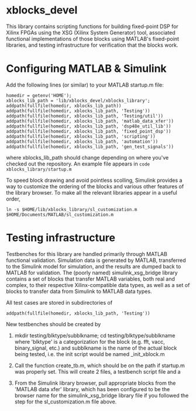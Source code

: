 xblocks_devel
=============
This library contains scripting functions for building fixed-point DSP 
for Xilinx FPGAs using the XSG (Xilinx System Generator) tool, associated 
functional implementations of those blocks using MATLAB's fixed-point libraries,
and testing infrastructure for verification that the blocks work.

Configuring MATLAB & Simulink
=============================
Add the following lines (or similar) to your MATLAB startup.m file:

```code
homedir = getenv('HOME');
xblocks_lib_path = 'lib/xblocks_devel/xblocks_library';
addpath(fullfile(homedir, xblocks_lib_path))
addpath(fullfile(homedir, xblocks_lib_path, 'Testing'))
addpath(fullfile(homedir, xblocks_lib_path, 'Testing/util'))
addpath(fullfile(homedir, xblocks_lib_path, 'matlab_data_xfer'))
addpath(fullfile(homedir, xblocks_lib_path, 'dsp48e_util_lib'))
addpath(fullfile(homedir, xblocks_lib_path, 'fixed_point_dsp'))
addpath(fullfile(homedir, xblocks_lib_path, 'scripting'))
addpath(fullfile(homedir, xblocks_lib_path, 'automation'))
addpath(fullfile(homedir, xblocks_lib_path, 'gen_test_signals'))
```
where xblocks_lib_path should change depending on where you've checked out
the repository. An example file appears in
```code xblocks_library/startup.m```

To speed block drawing and avoid pointless scolling, Simulink provides 
a way to customize the ordering of the blocks and various other features
of the library browser.  To make all the relevant libraries appear in a useful
order,
```code
ln -s $HOME/lib/xblocks_library/sl_customization.m $HOME/Documents/MATLAB/sl_customization.m
```

Testing infrastructure
======================
Testbenches for this library are handled primarily through MATLAB functional 
validation. Simulation data is generated by MATLAB, transferred to the Simulink model
for simulation, and the results are dumped back to MATLAB for validation. The 
(poorly named) simulink_xsg_bridge library contains a set of blocks that transfer MATLAB
variables, both real and complex, to their respective Xilinx-compatible data types, 
as well as a set of blocks to transfer data from Simulink to MATLAB data types. 

All test cases are stored in subdirectories of 
```code
addpath(fullfile(homedir, xblocks_lib_path, 'Testing'))
```

New testbenches should be created by
1. mkdir testing/blktype/subblkname; cd testing/blktype/subblkname
where 'blktype'  is a categorization for the block (e.g. fft, vacc, binary_signal, etc.)
and subblkname is the name of the actual block being tested, i.e. the init script
would be named <subblkname>_init_xblock.m
2. Call the function create_tb.m, which should be on the path if startup.m
was properly set.  This will create 2 files, a testbench script file and a

3. From the Simulink library browser, pull appropriate blocks from the 
'MATLAB data xfer' library, which has been configured to be the browser name
for the simulink_xsg_bridge library file if you followed the step for the
sl_customization.m file above. 
